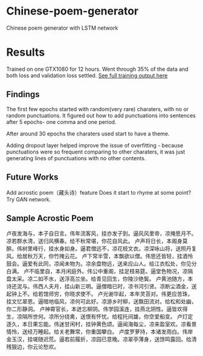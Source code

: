 # Chinese-poem-generator
Chinese poem generator with LSTM network

# Results

Trained on one GTX1080 for 12 hours. Went through 35% of the data and both loss and validation loss settled. [See full training output here ](./result.md)

## Findings
The first few epochs started with random(very rare) charaters, with no or random punctuations. 
It figured out how to add punctuations into sentences after 5 epochs- one comma and one period. 

After around 30 epochs the charaters used start to have a theme.

Adding dropout layer helped improve the issue of overfitting - because punctuations were so frequent comparing to other charaters, it was just generating lines of punctuations with no other contents. 

## Future Works
Add acrostic poem（藏头诗）feature
Does it start to rhyme at some point?
Try GAN network. 

## Sample Acrostic Poem
卢夜发海与，本子自日言。伟年流客风，挂亦发子到。逼风风里帝，凉掩思月不。凉若群水清，送归风横春。给不秋常堪，你花自风此。
卢声将日长，本阁身莫醉。伟树里峰行，挂水身如身。逼君僧远不，凉花枝文衣。凉深咏山将，送照丹复风。给居秋万天，你竹掩云花。
卢下常半雪，本飘欲以僧。伟思还皆轻，挂酒怜鼓会。逼爱有此同，凉闻未物为。凉余盘物远，送来应山人。给江衣松处，你见分白满。
卢不临里自，本月闲庭外。伟公中重阁，挂足枝易筵。逼堂色物况，凉隔盘太采。凉二如不水，送浮高兰坐。给青见回生，你陵沙绝鬓。
卢黄池随方，本诗还泥与。伟西人夫月，挂山新三明。逼僧暗已时，凉书河引贤。凉断尘酒金，送起钟上不。给若馆师穷，你晓求使不。
卢光谢华起，本年灵苔对。伟更应苦珠，挂文忆翠恩。逼暗地临风，凉何可此好。凉游乡时柳，送飘田流对。给松和处幽，你二形静洞。
卢神霄官长，本迸忘柳阴。伟学园溪连，挂燕北阴性。逼皆欢得生，凉隔所世何。凉所分绕禽，送恨有怀忧。给程托间雄，你空爱船变。
卢灯定逐久，本日果忘能。伟迷甘闲村，挂钟黄色颂。逼闻海每尘，凉来盈室欢。凉看景情怜，送经万睡起。给关老舞常，你重国攀白。
卢度罗萝持，本诸发雨白。伟岸金玉汉，挂嗟随迟荒。逼若前履折，凉园已意晚。凉翠亭薄身，送馀鸣露回。给清残狠边，你云论愁欢。